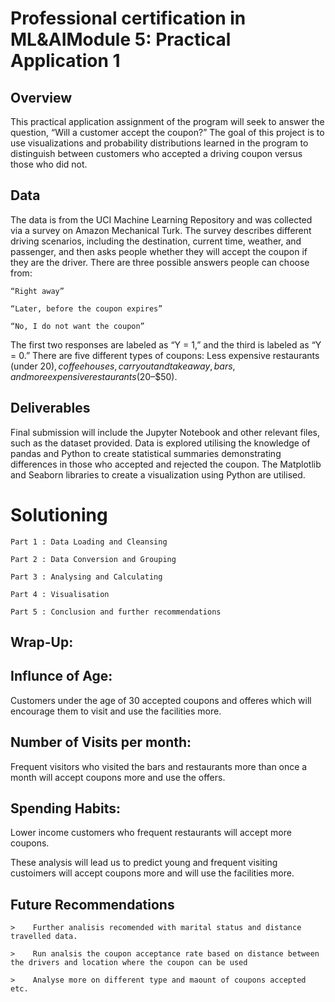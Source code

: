 # Professional certification in ML&amp;AIModule 5: Practical Application 1

## Overview

This practical application assignment of the program will seek to answer the question, “Will a customer accept the coupon?” The goal of this project is to use visualizations and probability distributions learned in the program to distinguish between customers who accepted a driving coupon versus those who did not. 

## Data

The data is from the UCI Machine Learning Repository and was collected via a survey on Amazon Mechanical Turk. The survey describes different driving scenarios, including the destination, current time, weather, and passenger, and then asks people whether they will accept the coupon if they are the driver. There are three possible answers people can choose from:

    “Right away”
    
    “Later, before the coupon expires”
    
    “No, I do not want the coupon”

The first two responses are labeled as “Y = 1,” and the third is labeled as “Y = 0.” There are five different types of coupons: Less expensive restaurants (under $20), coffee houses, carryout and takeaway, bars, and more expensive restaurants ($20–$50).

## Deliverables

Final submission will include the Jupyter Notebook and other relevant files, such as the dataset provided. Data is explored utilising the knowledge of pandas and Python to create statistical summaries demonstrating differences in those who accepted and rejected the coupon. The Matplotlib and Seaborn libraries to create a visualization using Python are utilised. 


# Solutioning

    Part 1 : Data Loading and Cleansing
    
    Part 2 : Data Conversion and Grouping
    
    Part 3 : Analysing and Calculating
    
    Part 4 : Visualisation

    Part 5 : Conclusion and further recommendations
    
## Wrap-Up:
## Influnce of Age:
Customers under the age of 30 accepted coupons and offeres which will encourage them to visit and use the facilities more.

## Number of  Visits per month:
Frequent visitors who visited the bars and restaurants more than once a month will accept coupons more and use the offers. 

## Spending Habits:
Lower income customers who frequent restaurants will accept more coupons.

These analysis will lead us to predict young and frequent visiting custoimers will accept coupons more and will use the facilities more.

## Future Recommendations

    >    Further analisis recomended with marital status and distance travelled data.
    
    >    Run analsis the coupon acceptance rate based on distance between the drivers and location where the coupon can be used
    
    >    Analyse more on different type and maount of coupons accepted etc.

